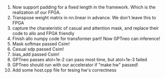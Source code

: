 1. Now support padding for a fixed length in the framework. Which is the realization of our FPGA.
2. Transpose weight matrix in nn.linear in advance. We don't leave this to FPGA
3. capture the charateristic of casual and attention mask, and replace their code to allo and FPGA friendly
4. Finish allo numpy code for transformer part! Now GPTneo can inference!
5. Mask softmax passed Csim!
6. Casual sdp passed Csim!
7. bias_add passed Csim!
8. GPTneo passes atol=1e-2 can pass most time, but atol=1e-3 failed
9. GPTneo should run with our accelerator if "make hw" passed!
10. Add some host.cpp file for tesing hw's correctness